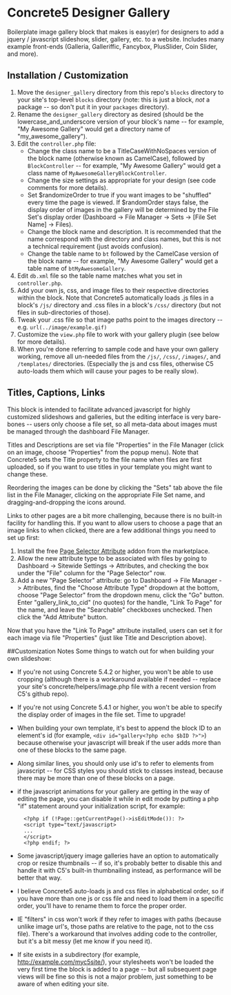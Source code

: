# Concrete5 Designer Gallery

Boilerplate image gallery block that makes is easy(er) for designers to add a jquery / javascript slideshow, slider, gallery, etc. to a website. Includes many example front-ends (Galleria, Galleriffic, Fancybox, PlusSlider, Coin Slider, and more).

## Installation / Customization

1. Move the `designer_gallery` directory from this repo's `blocks` directory to your site's top-level `blocks` directory (note: this is just a block, *not* a package -- so don't put it in your `packages` directory).
2. Rename the `designer_gallery` directory as desired (should be the lowercase_and_underscore version of your block's name -- for example, "My Awesome Gallery" would get a directory name of "my_awesome_gallery").
3. Edit the `controller.php` file:
    * Change the class name to be a TitleCaseWithNoSpaces version of the block name (otherwise known as CamelCase), followed by `BlockController` -- for example, "My Awesome Gallery" would get a class name of `MyAwesomeGalleryBlockController`.
    * Change the size settings as appropriate for your design (see code comments for more details).
    * Set $randomizeOrder to true if you want images to be "shuffled" every time the page is viewed.
      If $randomOrder stays false, the display order of images in the gallery will be determined by the File Set's display order (Dashboard -> File Manager -> Sets -> [File Set Name] -> Files).
    * Change the block name and description. It is recommended that the name correspond with the directory and class names, but this is not a technical requirement (just avoids confusion).
    * Change the table name to `bt` followed by the CamelCase version of the block name -- for example, "My Awesome Gallery" would get a table name of `btMyAwesomeGallery`.
4. Edit `db.xml` file so the table name matches what you set in `controller.php`.
5. Add your own js, css, and image files to their respective directories within the block. Note that Concrete5 automatically loads .js files in a block's `/js/` directory and .css files in a block's `/css/` directory (but not files in sub-directories of those).
6. Tweak your .css file so that image paths point to the images directory -- e.g. `url(../image/example.gif)`
6. Customize the `view.php` file to work with your gallery plugin (see below for more details).
7. When you're done referring to sample code and have your own gallery working, remove all un-needed files from the `/js/`, `/css/`, `/images/`, and `/templates/` directories. (Especially the js and css files, otherwise C5 auto-loads them which will cause your pages to be really slow).

## Titles, Captions, Links
This block is intended to facilitate advanced javascript for highly customized slideshows and galleries, but the editing interface is very bare-bones -- users only choose a file set, so all meta-data about images must be managed through the dashboard File Manager.

Titles and Descriptions are set via file "Properties" in the File Manager (click on an image, choose "Properties" from the popup menu). Note that Concrete5 sets the Title property to the file name when files are first uploaded, so if you want to use titles in your template you might want to change these.

Reordering the images can be done by clicking the "Sets" tab above the file list in the File Manager, clicking on the appropriate File Set name, and dragging-and-dropping the icons around.

Links to other pages are a bit more challenging, because there is no built-in facility for handling this. If you want to allow users to choose a page that an image links to when clicked, there are a few additional things you need to set up first:

1. Install the free [Page Selector Attribute](http://www.concrete5.org/marketplace/addons/page-selector-attribute/) addon from the marketplace.
2. Allow the new attribute type to be associated with files by going to Dashboard -> Sitewide Settings -> Attributes, and checking the box under the "File" column for the "Page Selector" row.
3. Add a new "Page Selector" attribute: go to Dashboard -> File Manager -> Attributes, find the "Choose Attribute Type" dropdown at the bottom, choose "Page Selector" from the dropdown menu, click the "Go" button. Enter "gallery_link_to_cid" (no quotes) for the handle, "Link To Page" for the name, and leave the "Searchable" checkboxes unchecked. Then click the "Add Attribute" button.

Now that you have the "Link To Page" attribute installed, users can set it for each image via file "Properties" (just like Title and Description above).

##Customization Notes
Some things to watch out for when building your own slideshow:

* If you're not using Concrete 5.4.2 or higher, you won't be able to use cropping (although there is a workaround available if needed -- replace your site's concrete/helpers/image.php file with a recent version from C5's github repo).

* If you're not using Concrete 5.4.1 or higher, you won't be able to specify the display order of images in the file set. Time to upgrade!

* When building your own template, it's best to append the block ID to an element's id (for example, `<div id="gallery<?php echo $bID ?>">`) because otherwise your javascript will break if the user adds more than one of these blocks to the same page.

* Along similar lines, you should only use id's to refer to elements from javascript -- for CSS styles you should stick to classes instead, because there may be more than one of these blocks on a page.

* if the javascript animations for your gallery are getting in the way of editing the page, you can disable it while in edit mode by putting a php "if" statement around your initialization script, for example:

        <?php if (!Page::getCurrentPage()->isEditMode()): ?>
        <script type="text/javascript>
        ...
        </script>
        <?php endif; ?>

* Some javascript/jquery image galleries have an option to automatically crop or resize thumbnails -- if so, it's probably better to disable this and handle it with C5's built-in thumbnailing instead, as performance will be better that way.

* I believe Concrete5 auto-loads js and css files in alphabetical order, so if you have more than one js or css file and need to load them in a specific order, you'll have to rename them to force the proper order.

* IE "filters" in css won't work if they refer to images with paths (because unlike image url's, those paths are relative to the page, not to the css file). There's a workaround that involves adding code to the controller, but it's a bit messy (let me know if you need it).

* If site exists in a subdirectory (for example, http://example.com/myc5site/), your stylesheets won't be loaded the very first time the block is added to a page -- but all subsequent page views will be fine so this is not a major problem, just something to be aware of when editing your site.
